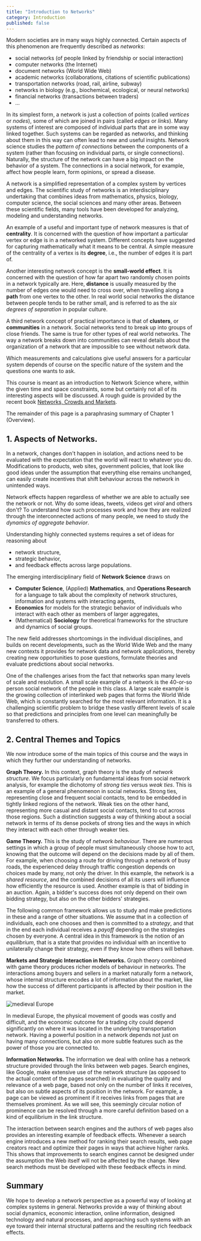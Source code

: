 ```yaml
---
title: "Introduction to Networks"
category: Introduction
published: false
---
```


Modern societies are in many ways highly connected.  Certain aspects of this
phenomenon are frequently described as _networks_:

* social networks (of people linked by friendship or social interaction)
* computer networks (the Internet)
* document networks (World Wide Web)
* academic networks (collaborations, citations of scientific publications)
* transportation networks (road, rail, airline, subway)
* networks in biology (e.g., biochemical, ecological, or neural networks)
* financial networks (transactions between traders)
* ...

In its simplest form, a network is just a collection of points (called
_vertices_ or _nodes_), some of which are joined in pairs (called
_edges_ or _links_).  Many systems of interest are composed of
individual parts that are in some way linked together.  Such systems
can be regarded as networks, and thinking about them in this way can
often lead to new and useful insights.  Network science studies the
_pattern of connections_ between the components of a system (rather
than focusing on individual parts, or single connections).  Naturally,
the structure of the network can have a big impact on the behavior of
a system.  The connections in a social network, for example, affect
how people learn, form opinions, or spread a disease.

A network is a simplified representation of a complex system
by vertices and edges.  The scientific study of networks is an interdisciplinary
undertaking that combines ideas from mathematics, physics, biology,
computer science, the social sciences and many other areas.
Between these scientific fields, many tools have been developed
for analyzing, modeling and understanding networks.

An example of a useful and important type of network measures
is that of __centrality__.  It is concerned with the question of
how important a particular vertex or edge is in a networked system.
Different concepts have suggested for capturing mathematically
what it means to be central.  A simple measure of the centrality
of a vertex is its __degree__, i.e., the number of edges it is part of.

Another interesting network concept is the __small-world effect__.
It is concerned with the question of how far apart two randomly
chosen points in a network typically are.  Here, __distance__ is usually
measured by the number of edges one would need to cross over, when travelling
along a __path__ from one vertex to the other.  In real world social networks
the distance between people tends to be rather small, and is referred to
as the _six degrees of separation_ in popular culture.

A third network concept of practical importance is that
of __clusters__, or __communities__ in a network.
Social networks tend to break up into groups of close friends.
The same is true for other types of real world networks.
The way a network breaks down into communities
can reveal details about the organization of a network
that are impossible to see without network data.

Which measurements and calculations give useful answers for a
particular system depends of course on the specific nature of the
system and the questions one wants to ask.

This course is meant as an introduction to Network Science
where, within the given time and space constraints, some
but certainly not all of its interesting aspects will be discussed.
A rough guide is provided by the recent book [Networks, Crowds and Markets].

The remainder of this page is a paraphrasing summary of Chapter 1
(Overview).

## 1. Aspects of Networks.

In a network, changes don't happen in isolation, and actions need to
be evaluated with the expectation that the world will react to whatever
you do.  Modifications to products, web sites, government policies,
that look like good ideas under the assumption that everything else
remains unchanged, can easily create incentives that shift behaviour
across the network in unintended ways.

Network effects happen regardless of whether we are able to actually
see the network or not.  Why do some ideas, tweets, videos get _viral_
and others don't?  To understand how such processes work and how they
are realized through the interconnected actions of many people, we
need to study the _dynamics of aggregate behavior_.

Understanding highly connected systems requires a set of ideas for reasoning about

* network structure,
* strategic behavior,
* and feedback effects across large populations.

The emerging interdisciplinary field of __Network Science__ draws on

* __Computer Science__, (Applied) __Mathematics__, and __Operations
Research__ for a language to talk about the complexity of network
structures, information and systems with interacting agents,
* __Economics__ for models for the strategic behavior of individuals
who interact with each other as members of larger aggregates,
* (Mathematical) __Sociology__ for theoretical frameworks for
the structure and dynamics of social groups.

The new field addresses shortcomings in the individual disciplines,
and builds on recent developments, such as the World Wide Web and the
many new contexts it provides for network data and network
applications,  thereby creating new opportunities to pose questions,
formulate theories and evaluate predictions about social networks.

One of the challenges arises from the fact that networks span many
levels of scale and resolution.  A small scale example of a network is
the 40-or-so person social network of the people in this class.  A
large scale example is the growing collection of interlinked web pages that
forms the World Wide Web, which is constantly searched for the most
relevant information.  It is a challenging scientific problem to
bridge these vastly different levels of scale so that predictions and
principles from one level can meaningfully be transferred to others.

## 2. Central Themes and Topics

We now introduce some of the main topics of this course
and the ways in which they further our understanding of networks.

__Graph Theory.__ In this context, graph theory is the study of
_network structure_.  We focus particularly on fundamental ideas from
social network analysis, for example the dichotomy of _strong ties_
versus _weak ties_.  This is an example of a general phenomenon in
social networks.  Strong ties, representing close and frequent social
contacts, tend to be embedded in tightly linked regions of the
network.  Weak ties on the other hand, representing more casual and
distant social contacts, tend to cut across those regions.  Such a
distinction suggests a way of thinking about a social network in terms
of its dense pockets of strong ties and the ways in which they
interact with each other through weaker ties.

<!--
![A communications network][hplabs]
-->

__Game Theory.__ This is the study of _network behaviour_.  There are
numerous settings in which a group of people must simultaneously
choose how to act, knowing that the outcome will depend on the
decisions made by all of them.  For example, when choosing a route for
driving through a network of busy roads, the experienced delay through
traffic congestion depends on choices made by many, not only the
driver.  In this example, the network is a _shared resource_,
and the combined decisions of all its users will influence how efficiently
the resource is used.
Another example is that of bidding in an auction.  Again, a bidder's
success does not only depend on their own bidding strategy, but also
on the other bidders' strategies.

The following common framework allows us to study and make predictions
in these and a range of other situations.  We assume that in a
collection of individuals, each one chooses and then is committed to a
_strategy_, and that in the end each individual receives a _payoff_
depending on the strategies chosen by everyone.  A central idea in
this framework is the notion of an _equilibrium_, that is a state that
provides no individual with an incentive to unilaterally change their
strategy, even if they know how others will behave.

__Markets and Strategic Interaction in Networks.__ Graph theory
combined with game theory produces richer models of behaviour in
networks.  The interactions among buyers and sellers in a market
naturally form a network, whose internal structure encodes a lot of
information about the market, like how the success of different
participants is affected by their position in the market.

![medieval Europe][europ]

In medieval Europe, the physical movement of goods was costly and
difficult, and the economic outcome for a trading city could depend
significantly on where it was located in the underlying
transportation network.  Having a powerful position in a network
depends not just on having many connections, but also on more subtle
features such as the power of those you are connected to.

__Information Networks.__ The information we deal with online has a
network structure provided through the links between web pages.
Search engines, like Google, make extensive use of the network
structure (as opposed to the actual content of the pages searched) in
evaluating the quality and relevance of a web page, based not only on
the number of links it receives, but also on subtle aspects of its
position in the network.  For example, a page can be viewed as
prominent if it receives links from pages that are themselves
prominent.  As we will see, this seemingly circular notion of
prominence can be resolved through a more careful definition based on
a kind of equilibrium in the link structure.

The interaction between search engines and the authors of web pages
also provides an interesting example of feedback effects.  Whenever a
search engine introduces a new method for ranking their search
results, web page creators react and optimize their pages in ways that
achieve higher ranks.  This shows that improvements to search engines
cannot be designed under the assumption the Web itself will not be
affected by the change.  New search methods must be developed with
these feedback effects in mind.

## Summary

We hope to develop a network perspective as a powerful way of looking
at complex systems in general.  Networks provide a way of thinking
about social dynamics, economic interaction, online information,
designed technology and natural processes, and approaching such
systems with an eye toward their internal structural patterns and the
resulting rich feedback effects.

[hplabs]: http://www-personal.umich.edu/~ladamic/img/hplabsemailhierarchy.jpg  "HPLABS"

[europ]: http://upload.wikimedia.org/wikipedia/commons/e/e1/Late_Medieval_Trade_Routes.jpg "medieval trade routes"

[Networks, Crowds and Markets]: https://www.cs.cornell.edu/home/kleinber/networks-book/
